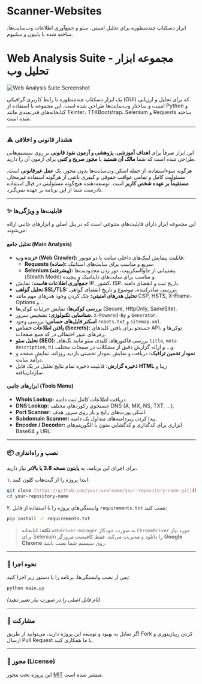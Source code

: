 # Scanner-Websites
ابزار دسکتاپ چندمنظوره برای تحلیل امنیتی، سئو و جمع‌آوری اطلاعات وب‌سایت‌ها، ساخته شده با پایتون و سلنیوم.
# Web Analysis Suite - مجموعه ابزار تحلیل وب

![Web Analysis Suite Screenshot](https://s33.picofile.com/file/8485037550/Screenshot_2025_06_10_215608.png)

یک ابزار دسکتاپ چندمنظوره با رابط کاربری گرافیکی (GUI) که برای تحلیل و ارزیابی امنیت و ساختار وب‌سایت‌ها طراحی شده است. این مجموعه با استفاده از Python و کتابخانه‌های قدرتمندی مانند Tkinter، TTKBootstrap، Selenium و Requests ساخته شده است.

---

### ⚠️ هشدار قانونی و اخلاقی

این ابزار صرفاً برای **اهداف آموزشی، پژوهشی و آزمون نفوذ قانونی** بر روی سیستم‌هایی طراحی شده است که شما **مالک آن هستید** یا **مجوز صریح و کتبی** برای آزمون آن را دارید.

هرگونه سوءاستفاده، از جمله اسکن وب‌سایت‌ها بدون مجوز، یک **عمل غیرقانونی** است. مسئولیت کامل و تمامی عواقب حقوقی و کیفری ناشی از هرگونه استفاده غیرمجاز، **مستقیماً بر عهده شخص کاربر** است. توسعه‌دهنده هیچ‌گونه مسئولیتی در قبال استفاده نادرست شما از این برنامه بر عهده نمی‌گیرد.

---

### ✨ قابلیت‌ها و ویژگی‌ها

این مجموعه ابزار دارای قابلیت‌های متنوعی است که در پنل اصلی و ابزارهای جانبی ارائه می‌شوند:

#### تحلیل جامع (Main Analysis)
- **خزنده وب (Web Crawler):** قابلیت پیمایش لینک‌های داخلی سایت با دو موتور:
  - **Requests (ساده):** سریع و مناسب برای سایت‌های استاتیک.
  - **Selenium (پیشرفته):** پشتیبانی از جاوااسکریپت، دور زدن محدودیت‌ها (Stealth Mode) و مناسب برای سایت‌های داینامیک و پیچیده.
- **جمع‌آوری اطلاعات هاست:** نمایش IP، کشور، ISP، تاریخ ثبت و انقضای دامنه.
- **تحلیل گواهی SSL/TLS:** بررسی صادرکننده، موضوع و تاریخ انقضای گواهی.
- **تحلیل هدرهای امنیتی:** چک کردن وجود هدرهای مهم مانند CSP, HSTS, X-Frame-Options و...
- **بررسی کوکی‌ها:** نمایش جزئیات کوکی‌ها (Secure, HttpOnly, SameSite).
- **شناسایی تکنولوژی:** تشخیص سرور، `X-Powered-By` و `Generator`.
- **اسکنر فایل‌های حساس:** بررسی وجود `robots.txt` و `sitemap.xml`.
- **یافتن اطلاعات حساس (Secrets):** جستجو برای یافتن کلیدهای API، توکن‌ها و رمزهای عبور احتمالی در کد منبع صفحات.
- **تحلیل سئو (SEO):** بررسی فاکتورهای کلیدی سئو مانند تگ‌های `title`, `meta description`, `h1` و... و ارائه گزارش دقیق از مشکلات در صفحات مختلف.
- **نمودار تخمین ترافیک:** دریافت و نمایش نمودار تخمینی بازدید روزانه، نمایش صفحه و درآمد سایت.
- **ذخیره گزارش:** قابلیت ذخیره تمام نتایج تحلیل در یک فایل **HTML** زیبا و سازمان‌یافته.

#### ابزارهای جانبی (Tools Menu)
- **Whois Lookup:** دریافت اطلاعات کامل ثبت دامنه.
- **DNS Lookup:** جستجوی رکوردهای مختلف DNS (A, MX, NS, TXT, ...).
- **Port Scanner:** اسکن پورت‌های رایج و باز روی سرور هدف.
- **Subdomain Scanner:** پیدا کردن زیردامنه‌های متداول یک دامنه.
- **Encoder / Decoder:** ابزاری برای کدگذاری و کدگشایی متون با الگوریتم‌های Base64 و URL.

---

### 📦 نصب و راه‌اندازی

برای اجرای این برنامه، به **پایتون نسخه 3.8 یا بالاتر** نیاز دارید.

۱. ابتدا پروژه را از گیت‌هاب کلون کنید:
```bash
git clone [https://github.com/your-username/your-repository-name.git](https://github.com/your-username/your-repository-name.git)
cd your-repository-name
```

۲. وابستگی‌های پروژه را با استفاده از فایل `requirements.txt` نصب کنید:
```bash
pip install -r requirements.txt
```
> **نکته:** کتابخانه `webdriver-manager` به صورت خودکار `ChromeDriver` مورد نیاز برای Selenium را دانلود و مدیریت می‌کند. فقط کافیست مرورگر **Google Chrome** روی سیستم شما نصب باشد.

---

### 🚀 نحوه اجرا

پس از نصب وابستگی‌ها، برنامه را با دستور زیر اجرا کنید:
```bash
python main.py
```
*(نام فایل اصلی را در صورت نیاز تغییر دهید)*

---

### 🤝 مشارکت

اگر تمایل به بهبود و توسعه این پروژه دارید، می‌توانید از طریق Fork کردن ریپازیتوری و ارسال Pull Request با ما همکاری کنید.

---

### 📄 مجوز (License)

این پروژه تحت مجوز [MIT](LICENSE) منتشر شده است.
